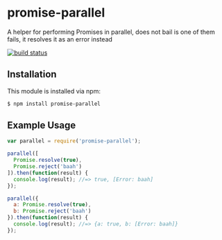 # promise-parallel

A helper for performing Promises in parallel, does not bail is one of them fails, it resolves it as an error instead

[![build status](https://secure.travis-ci.org/allain/promise-parallel.png)](http://travis-ci.org/allain/promise-parallel)

## Installation

This module is installed via npm:

``` bash
$ npm install promise-parallel
```

## Example Usage

``` js
var parallel = require('promise-parallel');

parallel([
  Promise.resolve(true),
  Promise.reject('baah')
]).then(function(result) {
  console.log(result); //=> true, [Error: baah]
});

parallel({
  a: Promise.resolve(true),
  b: Promise.reject('baah')
}).then(function(result) {
  console.log(result); //=> {a: true, b: [Error: baah]}
});
```
